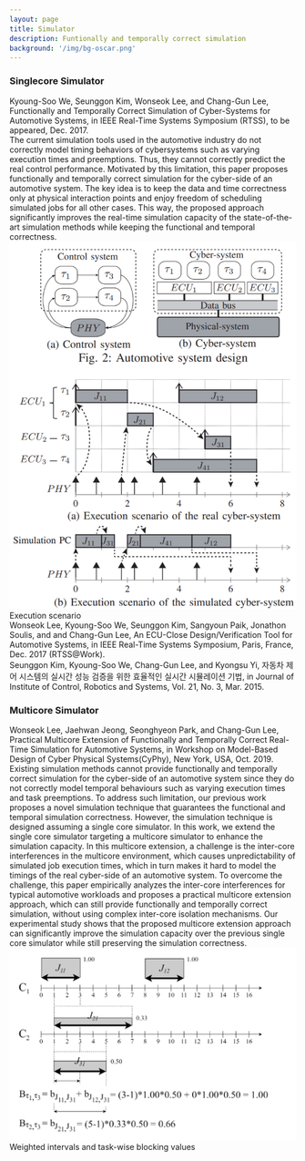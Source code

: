 ```yaml
---
layout: page
title: Simulator
description: Funtionally and temporally correct simulation
background: '/img/bg-oscar.png'
---
```

<div class="shadow-sm p-3 mt-3 mb-3 bg-light rounded"><h3 class="text-center">Singlecore Simulator</h3></div>
<div class="alert alert-secondary" role="alert">
Kyoung-Soo We, Seunggon Kim, Wonseok Lee, and Chang-Gun Lee, Functionally and Temporally Correct Simulation of Cyber-Systems for Automotive Systems, in IEEE Real-Time Systems Symposium (RTSS), to be appeared, Dec. 2017.
</div>
The current simulation tools used in the automotive industry do not correctly model timing behaviors of cybersystems such as varying execution times and preemptions. Thus, they cannot correctly predict the real control performance. Motivated by this limitation, this paper proposes functionally and temporally correct simulation for the cyber-side of an automotive system. The key idea is to keep the data and time correctness only at physical interaction points and enjoy freedom of scheduling simulated jobs for all other cases. This way, the proposed approach significantly improves the real-time simulation capacity of the state-of-the-art simulation methods while keeping the functional and temporal correctness.
<img class="img-fluid" src="img/functem.PNG">
<span class="caption text-muted">Execution scenario</span>
<div class="alert alert-secondary" role="alert">
Wonseok Lee, Kyoung-Soo We, Seunggon Kim, Sangyoun Paik, Jonathon Soulis, and and Chang-Gun Lee, An ECU-Close Design/Verification Tool for Automotive Systems, in IEEE Real-Time Systems Symposium, Paris, France, Dec. 2017 (RTSS@Work).
</div>
<div class="alert alert-secondary" role="alert">
Seunggon Kim, Kyoung-Soo We, Chang-Gun Lee, and Kyongsu Yi, 자동차 제어 시스템의 실시간 성능 검증을 위한 효율적인 실시간 시뮬레이션 기법, in Journal of Institute of Control, Robotics and Systems, Vol. 21, No. 3, Mar. 2015.
</div>

<div class="shadow-sm p-3 mt-3 mb-3 bg-light rounded"><h3 class="text-center">Multicore Simulator</h3></div>
<div class="alert alert-secondary" role="alert">
Wonseok Lee, Jaehwan Jeong, Seonghyeon Park, and Chang-Gun Lee, Practical Multicore Extension of Functionally and Temporally Correct Real-Time Simulation for Automotive Systems, in Workshop on Model-Based Design of Cyber Physical Systems(CyPhy), New York, USA, Oct. 2019.
</div>
Existing simulation methods cannot provide functionally and temporally correct simulation for the cyber-side of an automotive system since they do not correctly model temporal behaviours such as varying execution times and task preemptions. To address such limitation, our previous work proposes a novel simulation technique that guarantees the functional and temporal simulation correctness. However, the simulation technique is designed assuming a single core simulator. In this work, we extend the single core simulator targeting a multicore simulator to enhance the simulation capacity. In this multicore extension, a challenge is the inter-core interferences in the multicore environment,  which causes unpredictability of simulated job execution times, which in turn makes it hard to model the timings of the real cyber-side of an automotive system. To overcome the challenge, this paper empirically analyzes the inter-core interferences for typical automotive workloads and proposes a practical multicore extension approach, which can still provide functionally and temporally correct simulation, without using complex inter-core isolation mechanisms. Our experimental study shows that the proposed multicore extension approach can significantly improve the simulation capacity over the previous single core simulator while still preserving the simulation correctness.

<img class="img-fluid" src="img/mcme.PNG">
<span class="caption text-muted">Weighted intervals and task-wise blocking values</span>
